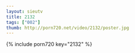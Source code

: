 ```yaml
--- 
layout: sieutv
title: 2132
tags: ["002"]
thumb: http://porn720.net/video/2132/poster.jpg
---
```

{% include porn720 key="2132" %} 
